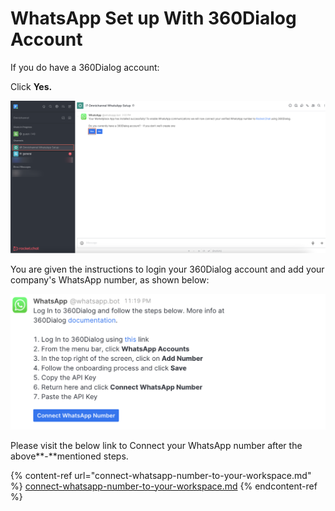 # WhatsApp Set up With  360Dialog Account

If you do have a 360Dialog account:

Click **Yes.**

![](<../../../../../../.gitbook/assets/image (651).png>)

You are given the instructions to login your 360Dialog account and add your company's WhatsApp number, as shown below:

![](<../../../../../../.gitbook/assets/image (676).png>)

Please visit the below link to Connect your WhatsApp number after the above**-**mentioned steps.

{% content-ref url="connect-whatsapp-number-to-your-workspace.md" %}
[connect-whatsapp-number-to-your-workspace.md](connect-whatsapp-number-to-your-workspace.md)
{% endcontent-ref %}
